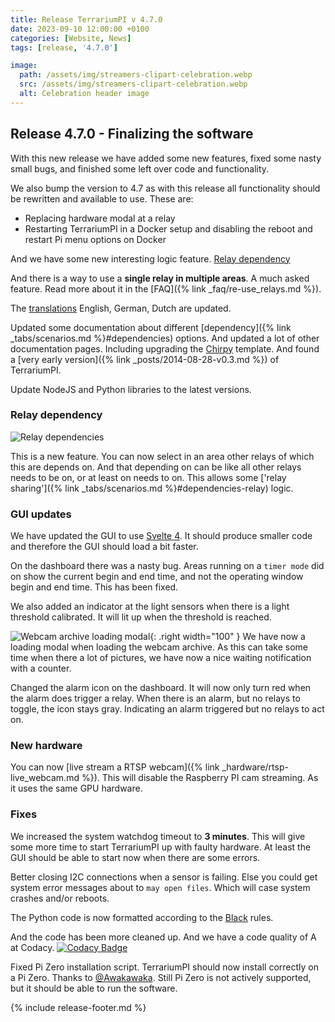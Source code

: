 ```yaml
---
title: Release TerrariumPI v 4.7.0
date: 2023-09-10 12:00:00 +0100
categories: [Website, News]
tags: [release, '4.7.0']

image:
  path: /assets/img/streamers-clipart-celebration.webp
  src: /assets/img/streamers-clipart-celebration.webp
  alt: Celebration header image
---
```


## Release 4.7.0 - Finalizing the software

With this new release we have added some new features, fixed some nasty small bugs, and finished some left over code and functionality.

We also bump the version to 4.7 as with this release all functionality should be rewritten and available to use. These are:

- Replacing hardware modal at a relay
- Restarting TerrariumPI in a Docker setup and disabling the reboot and restart Pi menu options on Docker

And we have some new interesting logic feature. [Relay dependency](#relay-dependency)

And there is a way to use a **single relay in multiple areas**. A much asked feature. Read more about it in the [FAQ]({% link _faq/re-use_relays.md %}).

The [translations](https://weblate.theyosh.nl/engage/terrariumpi/) English, German, Dutch are updated.

Updated some documentation about different [dependency]({% link _tabs/scenarios.md %}#dependencies) options. And updated a lot of other documentation pages. Including upgrading the [Chirpy](https://github.com/cotes2020/jekyll-theme-chirpy) template. And found a [very early version]({% link _posts/2014-08-28-v0.3.md %}) of TerrariumPI.

Update NodeJS and Python libraries to the latest versions.

### Relay dependency

![Relay dependencies](/assets/img/Relay_dependencies.webp)

This is a new feature. You can now select in an area other relays of which this are depends on. And that depending on can be like all other relays needs to be on, or at least on needs to on. This allows some ['relay sharing']({% link _tabs/scenarios.md %}#dependencies-relay) logic.

### GUI updates

We have updated the GUI to use [Svelte 4](https://svelte.dev/blog/svelte-4). It should produce smaller code and therefore the GUI should load a bit faster.

On the dashboard there was a nasty bug. Areas running on a `timer mode` did on show the current begin and end time, and not the operating window begin and end time. This has been fixed.

We also added an indicator at the light sensors when there is a light threshold calibrated. It will lit up when the threshold is reached.

![Webcam archive loading modal](/assets/img/Webcam_archive_loading_modal.webp){: .right width="100" }
We have now a loading modal when loading the webcam archive. As this can take some time when there a lot of pictures, we have now a nice waiting notification with a counter.

Changed the alarm icon on the dashboard. It will now only turn red when the alarm does trigger a relay. When there is an alarm, but no relays to toggle, the icon stays gray. Indicating an alarm triggered but no relays to act on.

### New hardware

You can now [live stream a RTSP webcam]({% link _hardware/rtsp-live_webcam.md %}). This will disable the Raspberry PI cam streaming. As it uses the same GPU hardware.

### Fixes

We increased the system watchdog timeout to **3 minutes**. This will give some more time to start TerrariumPI up with faulty hardware. At least the GUI should be able to start now when there are some errors.

Better closing I2C connections when a sensor is failing. Else you could get system error messages about to `may open files`. Which will case system crashes and/or reboots.

The Python code is now formatted according to the [Black](https://github.com/psf/black) rules.

And the code has been more cleaned up. And we have a code quality of A at Codacy. [![Codacy Badge](https://api.codacy.com/project/badge/Grade/dba4e25f9efe4197926dd03aa6925d0f)](https://app.codacy.com/gh/theyosh/TerrariumPI?utm_source=github.com&utm_medium=referral&utm_content=theyosh/TerrariumPI&utm_campaign=Badge_Grade_Settings)

Fixed Pi Zero installation script. TerrariumPI should now install correctly on a Pi Zero. Thanks to [@Awakawaka](https://github.com/Awakawaka). Still Pi Zero is not actively supported, but it should be able to run the software.

{% include release-footer.md %}
